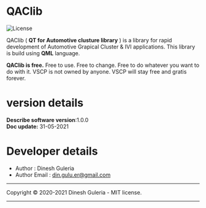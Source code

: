 <h1>QAClib</h1>

![License](https://img.shields.io/badge/license-MIT-blue.svg)

QAClib ( **QT for Automotive clusture library** ) is a library for rapid development of Automotive Grapical Cluster & IVI applications. This library is build using **QML** language.

**QAClib is free.** Free to use. Free to change. Free to do whatever you want to do with it. VSCP is not owned by anyone. VSCP will stay free and gratis forever.

# version details
**Describe software version**:1.0.0     
**Doc update:** 31-05-2021  

# Developer details
* Author  : Dinesh Guleria
* Author Email : din.gulu.er@gmail.com
---

Copyright © 2020-2021 Dinesh Guleria - MIT license.

---
